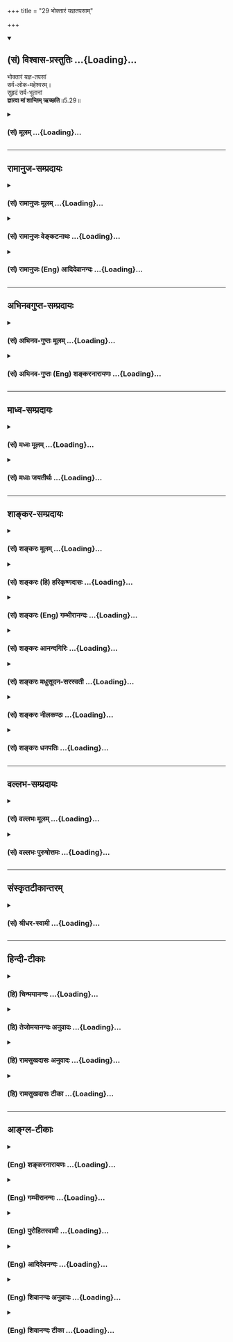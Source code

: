 +++
title = "29 भोक्तारं यज्ञतपसाम्"

+++
<div class="js_include" newlevelforh1="2" title="(सं) विश्वास-प्रस्तुतिः" unfilled url="/purANam_vaiShNavam/mahAbhAratam/06-bhIShma-parva/03-bhagavad-gItA-parva/saMskRtam/vishvAsa-prastutiH/05_karma-saMnyAsa-yogaH/29_bhoktAraM_yajnata.md">
<details open><summary><h2>(सं) विश्वास-प्रस्तुतिः ...{Loading}...</h2></summary>

भोक्तारं यज्ञ-तपसां  
सर्व-लोक-महेश्वरम्।  
सुहृदं सर्व-भूतानां  
**ज्ञात्वा मां शान्तिम् ऋच्छति**॥5.29॥
</details>
</div>
<div class="js_include collapsed" newlevelforh1="3" title="(सं) मूलम्" unfilled url="/purANam_vaiShNavam/mahAbhAratam/06-bhIShma-parva/03-bhagavad-gItA-parva/saMskRtam/mUlam/05_karma-saMnyAsa-yogaH/29_bhoktAraM_yajnata.md">
<details><summary><h3>(सं) मूलम् ...{Loading}...</h3></summary>

भोक्तारं यज्ञतपसां सर्वलोकमहेश्वरम्।  
सुहृदं सर्वभूतानां ज्ञात्वा मां शान्तिमृच्छति।।5.29।।
</details>
</div>


_________________
## रामानुज-सम्प्रदायः
<div class="js_include collapsed" newlevelforh1="3" title="(सं) रामानुजः मूलम्" unfilled url="/purANam_vaiShNavam/mahAbhAratam/06-bhIShma-parva/03-bhagavad-gItA-parva/saMskRtam/rAmAnujaH/mUlam/05_karma-saMnyAsa-yogaH/29_bhoktAraM_yajnata.md">
<details><summary><h3>(सं) रामानुजः मूलम् ...{Loading}...</h3></summary>

।।5.29।।**यज्ञतपसां भोक्तारं सर्वलोकमहेश्वरं सर्वभूतानां सुहृदं मां
ज्ञात्वा शान्तिम् ऋच्छति** कर्मयोगकरण एव सुखम् ऋच्छति।  
  
सर्वलोकमहेश्वरं सर्वेषां लोकेश्वराणाम् अपि ईश्वरन्तमीश्वराणां परमं
महेश्वरम् (श्वेता॰ उ॰ 6।7) इति हि श्रूयते। मां सर्वलोकमहेश्वरं
सर्वसुहृदं ज्ञात्वा मदाराधनरूपः कर्मयोग इति सुखेन तत्र प्रवर्तते
इत्यर्थः सुहृदाम्आराधनाय सर्वे प्रवर्तन्ते।

</details>
</div>
<div class="js_include collapsed" newlevelforh1="3" title="(सं) रामानुजः वेङ्कटनाथः" unfilled url="/purANam_vaiShNavam/mahAbhAratam/06-bhIShma-parva/03-bhagavad-gItA-parva/saMskRtam/rAmAnujaH/venkaTanAthaH/05_karma-saMnyAsa-yogaH/29_bhoktAraM_yajnata.md">
<details><summary><h3>(सं) रामानुजः वेङ्कटनाथः ...{Loading}...</h3></summary>

  
  
।।5.29।। अध्यायारम्भेसन्न्यासं कर्मणां कृष्ण 5।1 इत्यादिना वैषम्ये पृष्टे
ज्ञानयोगस्य दुष्करत्वादिकं कर्मयोगस्य सौकर्यं शैघ्र्यं चोक्तम् ततश्च
सेतिकर्तव्यताकसशिरस्ककर्मयोगो विशदीकृतः अथात्रोपसंहारेऽपि
प्राक्प्रश्नोत्तरतया प्रक्रान्तसौकर्यादिकमेव प्रकारान्तरेण स्थिरीक्रियत
इत्यभिप्रायेणाह उक्तस्येति। अत्र कर्मयोगशब्देनदैवमेव 4।25
इत्याद्युक्तप्रातिस्विकप्रधानांशो
गृहीतः। नित्यनैमित्तिककर्मेतिकर्तव्यताकस्येत्यनेन सर्वकर्मयोगभेदनिष्ठानां
ज्ञानयोगभक्तियोगनिष्ठानां चावर्जनीयः साधारणांशः। सुशकत्वमनिर्वेदेन
प्रवृत्तिविषयत्वम्। शान्तिशब्दोऽत्र न भगवत्प्राप्तिरूपमोक्षपरः
जीवोपासनप्रकरणत्वात् नापि कर्मयोगसाध्यफलपरः ततोऽप्युपयुक्तस्य
प्रसिद्धिस्वारस्यानुरोधिनः कर्माङ्गोपशमस्य वक्तुमुचितत्वात्ज्ञात्वा
इत्यत्रअनुष्ठाय इत्यध्याहारसापेक्षत्वप्रसङ्गात् अतःसुखं
बन्धात्प्रमुच्यते 5।3 इत्यादिनोक्तं मनःक्लेशशान्त्यादिरूपं सुखमत्र
शान्तिशब्देन विवक्षितमित्यभिप्रायेणाह कर्मयोगकरणक्षण एव सुखमृच्छतीति।
भगवत्समानाधिकरणतया सर्वलोकप्रतिसम्बन्धिकतया च महेश्वरशब्दस्यात्र न
रूढिविशेषेण प्रवृत्तिरित्याह सर्वेषां लोकेश्वराणामपीति। सर्वेषां लोकानां
महान्तमीश्वरमित्येव तु समासार्थः। तत्र प्रमाणमाह तमीश्वराणामिति।
श्रुतावपि महेश्वरशब्दः सप्रतिसम्बन्धिकत्वात्परमत्वविशेषणाच्च न रूढः
तद्वदत्रापि। सर्वशब्दासङ्कोचान्महत्त्वविशेषणावाच्च
रुद्रादिलोकेश्वरान्तरव्यवच्छेद उक्तः। सर्वेश्वरेश्वरः कृष्णः वि.ध.74।44
इति हि स्मर्यते। कर्मयोगस्य दुःखरूपस्य अनुष्ठानदशायामेव कथं सुखं इति
शङ्कां विशेषणत्रयेण व्युदस्यतिमामित्यादिना।
महोदारसार्वभौमप्रियसखसेवायामिव कर्मयोगे सुखबुद्ध्यैव प्रवर्तत इति
भावः। मदाराधनरूपः कर्मयोग इत्यनेनभोक्तारं यज्ञतपसाम् इत्यस्यार्थो विवृतः।
यज्ञास्तपांसि च कर्मयोगवर्गोपलक्षणमिति भावः। सौहार्दस्य
प्रयोजनान्तरनिरपेक्षसमाराधनहेतुत्वे लोकदृष्टान्तमाहसुहृद इति। सर्व इति न
केवलं शास्त्रनिष्ठाः किन्तु पामरास्तिर्यञ्चोऽपि केचित् स्वेषु
सौहार्दवन्तं पुरुषमिङ्गिताकारैरुपलक्ष्य
तावन्मात्रेणसम्प्रीतास्तदनुवर्तनमतिप्रयत्नेन कुर्वन्तीत्यर्थः।
पुरुषान्तरवदैश्वर्यमदगर्वमूलदौर्मुख्यादिवर्जनं चास्य सुहृत्त्वेन लभ्यते।

</details>
</div>
<div class="js_include collapsed" newlevelforh1="3" title="(सं) रामानुजः (Eng) आदिदेवानन्दः" unfilled url="/purANam_vaiShNavam/mahAbhAratam/06-bhIShma-parva/03-bhagavad-gItA-parva/saMskRtam/rAmAnujaH/english/AdidevAnandaH/05_karma-saMnyAsa-yogaH/29_bhoktAraM_yajnata.md">
<details><summary><h3>(सं) रामानुजः (Eng) आदिदेवानन्दः ...{Loading}...</h3></summary>

5.29 Knowing Me as the enjoyer of all sacrifices and austerities, as the
Supreme Lord of all the worlds, and as the Friend of every being, he
attains peace, i.e., wins happiness even while performing Karma Yoga.
'Him who is the Supreme Lord of all worlds' means 'Him who is the Lord
of all the lords of the worlds.' For the Sruti says: 'Him who is the
supreme mighty Lord of lords' (Sve. U., 6.7). The meaning is that
knowing Me as the Supreme Lord of all the worlds and the 'friend' of all
and considering Karma Yoga to be My worship, he becomes gladly engaged
in it. All beings endeavour to please a 'friend'.

</details>
</div>


_________________
## अभिनवगुप्त-सम्प्रदायः
<div class="js_include collapsed" newlevelforh1="3" title="(सं) अभिनव-गुप्तः मूलम्" unfilled url="/purANam_vaiShNavam/mahAbhAratam/06-bhIShma-parva/03-bhagavad-gItA-parva/saMskRtam/abhinava-guptaH/mUlam/05_karma-saMnyAsa-yogaH/29_bhoktAraM_yajnata.md">
<details><summary><h3>(सं) अभिनव-गुप्तः मूलम् ...{Loading}...</h3></summary>

।।5.29।। भोक्तारमिति। यज्ञफलेषु भोक्ता त्यक्तफलत्वात् +++(NK ( n)+++
भोक्तात्यन्तफलत्वात्)। एवं तपस्सु। ईदृशं भगवत्तत्त्वं विदन्
यथातथावस्थितोऽपि मुच्यते +++(S यथा तथा विमुच्यते)+++ इति।  
  

</details>
</div>
<div class="js_include collapsed" newlevelforh1="3" title="(सं) अभिनव-गुप्तः (Eng) शङ्करनारायणः" unfilled url="/purANam_vaiShNavam/mahAbhAratam/06-bhIShma-parva/03-bhagavad-gItA-parva/saMskRtam/abhinava-guptaH/english/shankaranArAyaNaH/05_karma-saMnyAsa-yogaH/29_bhoktAraM_yajnata.md">
<details><summary><h3>(सं) अभिनव-गुप्तः (Eng) शङ्करनारायणः ...{Loading}...</h3></summary>

5.29 Bhokatram etc. \[The Lord is deemed to be\] the enjoyer in the
caste of their fruit of the sacrifices. For, it is in favour of Him that
the fruit is renounced. the same is with regard to the austerities. By
knowing the nautre of the Lord as such, a man of Yoga is released,
whatever way he may remain in.

</details>
</div>


_________________
## माध्व-सम्प्रदायः
<div class="js_include collapsed" newlevelforh1="3" title="(सं) मध्वः मूलम्" unfilled url="/purANam_vaiShNavam/mahAbhAratam/06-bhIShma-parva/03-bhagavad-gItA-parva/saMskRtam/madhvaH/mUlam/05_karma-saMnyAsa-yogaH/29_bhoktAraM_yajnata.md">
<details><summary><h3>(सं) मध्वः मूलम् ...{Loading}...</h3></summary>

।।5.29।। ध्येयमाह भोक्तारमिति।

</details>
</div>
<div class="js_include collapsed" newlevelforh1="3" title="(सं) मध्वः जयतीर्थः" unfilled url="/purANam_vaiShNavam/mahAbhAratam/06-bhIShma-parva/03-bhagavad-gItA-parva/saMskRtam/madhvaH/jayatIrthaH/05_karma-saMnyAsa-yogaH/29_bhoktAraM_yajnata.md">
<details><summary><h3>(सं) मध्वः जयतीर्थः ...{Loading}...</h3></summary>

।।5.29।। भगवज्ज्ञानस्य शान्तिसाधनत्वं पुनः किमर्थमुच्यते इत्यत आह
**ध्येयमि**ति। ततश्च ज्ञात्वेत्यस्य ध्यात्वेत्यर्थः।
शान्तिसाधनज्ञानत्वमपि भोक्तृत्वादिवत् ध्येयविशेषणमेवेति भावः।

</details>
</div>


_________________
## शाङ्कर-सम्प्रदायः
<div class="js_include collapsed" newlevelforh1="3" title="(सं) शङ्करः मूलम्" unfilled url="/purANam_vaiShNavam/mahAbhAratam/06-bhIShma-parva/03-bhagavad-gItA-parva/saMskRtam/shankaraH/mUlam/05_karma-saMnyAsa-yogaH/29_bhoktAraM_yajnata.md">
<details><summary><h3>(सं) शङ्करः मूलम् ...{Loading}...</h3></summary>

  
  
।।5.29।। एवं समाहितचित्तेन किं विज्ञेयम् इति उच्यते **भोक्तारं**
यज्ञतपसां यज्ञानां तपसां च कर्तृरूपेण देवतारूपेण च **सर्वलोकमहेश्वरं**
सर्वेषां लोकानां महान्तम् ईश्वरं **सुहृदं** **सर्वभूतानां**
सर्वप्राणिनां प्रत्युपकारनिरपेक्षतया उपकारिणं सर्वभूतानां हृदयेशयं
सर्वकर्मफलाध्यक्षं सर्वप्रत्ययसाक्षिणं मां नारायणं **ज्ञात्वा शान्तिं**
सर्वसंसारोपरतिम् **ऋच्छति** प्राप्नोति।। इति
श्रीमत्परमहंसपरिव्राजकाचार्यस्य
श्रीगोविन्दभगवत्पूज्यपादशिष्यस्यश्रीमच्छंकरभगवतः कृतौ
श्रीमद्भगवद्गीताभाष्ये  
  
पञ्चमोऽध्यायः।।  
  

</details>
</div>
<div class="js_include collapsed" newlevelforh1="3" title="(सं) शङ्करः (हि) हरिकृष्णदासः" unfilled url="/purANam_vaiShNavam/mahAbhAratam/06-bhIShma-parva/03-bhagavad-gItA-parva/saMskRtam/shankaraH/hindI/harikRShNadAsaH/05_karma-saMnyAsa-yogaH/29_bhoktAraM_yajnata.md">
<details><summary><h3>(सं) शङ्करः (हि) हरिकृष्णदासः ...{Loading}...</h3></summary>

।।5.29।। इस प्रकार समाहितचित्त हुए पुरुषद्वारा जाननेयोग्य क्या है इसपर
कहते हैं ( मनुष्य ) मुझ नारायणको कर्तारूपसे और देवरूपसे समस्त यज्ञों और
तपोंका भोक्ता सर्वलोकमहेश्वर अर्थात् सब लोकोंका महान् ईश्वर समस्त
प्राणियोंका सुहृद् प्रत्युपकार न चाहकर उनका उपकार करनेवाला सब भूतोंके
हृदयमें स्थित सब कर्मोंके फलोंका स्वामी और सब संकल्पोंका साक्षी जानकर
शान्तिको अर्थात् सब संसारसे उपरामताको प्राप्त हो जाता है।  
  

</details>
</div>
<div class="js_include collapsed" newlevelforh1="3" title="(सं) शङ्करः (Eng) गम्भीरानन्दः" unfilled url="/purANam_vaiShNavam/mahAbhAratam/06-bhIShma-parva/03-bhagavad-gItA-parva/saMskRtam/shankaraH/english/gambhIrAnandaH/05_karma-saMnyAsa-yogaH/29_bhoktAraM_yajnata.md">
<details><summary><h3>(सं) शङ्करः (Eng) गम्भीरानन्दः ...{Loading}...</h3></summary>

5.29 Rcchati, one attains; santim, Peace, complete cessation of
transmigration; jnatva, by knowing; mam, Me who am Narayana; who, as the
sarva-loka-mahesvaram, great Lord of all the worlds; am the bhoktaram,
enjoyer (of the fruits); yajna-tapasam, of sacrifices and austerities,
as the performer and the Deity of the sacrifices and austerities
(respectively); (and) who am the suhrdam, friend; sarva-bhutanam, of all
creatures-who am the Benefactor of all without consideration of return,
who exist in the heart of all beings, who am the dispenser of the
results of all works, who am the Witness of all perceptions.

</details>
</div>
<div class="js_include collapsed" newlevelforh1="3" title="(सं) शङ्करः आनन्दगिरिः" unfilled url="/purANam_vaiShNavam/mahAbhAratam/06-bhIShma-parva/03-bhagavad-gItA-parva/saMskRtam/shankaraH/AnandagiriH/05_karma-saMnyAsa-yogaH/29_bhoktAraM_yajnata.md">
<details><summary><h3>(सं) शङ्करः आनन्दगिरिः ...{Loading}...</h3></summary>

।।5.29।। अधिकारिणो यथोक्तस्य कर्तव्याभावे ज्ञातव्यमपि नास्तीत्याशङ्क्य
परिहरति **एवमित्यादिना।** प्रसिद्धं भोक्तारं व्यवच्छिनत्ति
**सर्वलोकेति।** ततो ह्यस्य बन्धविपर्ययाविति न्यायेन सर्वफलदातृत्वं
दर्शयति **सुहृदमिति।** उक्तेश्वरज्ञाने फलं कथयति **ज्ञात्वेति।** यज्ञेषु
तपःसु च द्विधा भोक्तृत्वं व्यनक्ति **कर्तृरूपेणेति।**
हिरण्यगर्भादिव्यवच्छेदार्थं विशिनष्टि **महान्तमिति।** स्वपरिकरोपकारिणं
राजानं व्यावर्तयति **प्रत्युपकारेति।** ईश्वरस्य ताटस्थ्यं व्युदस्यति
**सर्वभूतानामिति।** तर्हि तत्र तत्र व्यवस्थितकर्मतत्फलसंसर्गित्वं
स्यादित्याशङ्क्याह **सर्वकर्मेति।** नच तस्य बुद्धितद्वृत्तिसंबन्धोऽपि
वस्तुतोऽस्तीत्याह **सर्वप्रत्ययेति।** यथोक्तेश्वरपरिज्ञानफलमभिदधाति
**मां नारायणमिति।** तदेवं कर्मयोगस्यामुख्यसंन्यासापेक्षया प्रशस्तत्वेऽपि
ततो मुख्यसंन्यासस्याधिक्यात्तद्वतो बुद्धिशुद्ध्यादियुक्तस्य
कामक्रोधोद्भवं वेगमिहैव सोढुं शक्तस्य शमदमादिमतो योगाधिकृतस्य
त्वंपदार्थाभिज्ञस्य परमात्मानं प्रत्यक्त्वेन जानतो मुक्तिरिति
सिद्धम्। इत्यानन्दगिरिकृतटीकायां पञ्चमोऽध्यायः।।5।।  
  

</details>
</div>
<div class="js_include collapsed" newlevelforh1="3" title="(सं) शङ्करः मधुसूदन-सरस्वती" unfilled url="/purANam_vaiShNavam/mahAbhAratam/06-bhIShma-parva/03-bhagavad-gItA-parva/saMskRtam/shankaraH/madhusUdana-sarasvatI/05_karma-saMnyAsa-yogaH/29_bhoktAraM_yajnata.md">
<details><summary><h3>(सं) शङ्करः मधुसूदन-सरस्वती ...{Loading}...</h3></summary>

।।5.29।। एंव योगयुक्तः किं ज्ञात्वा मुच्यत इति तदाह सर्वेषां यज्ञानां
तपसां च कर्तृरूपेण देवतारूपेण च भोक्तारं भोगकर्तारं पालकमिति वा। भुज
पालनाभ्यवहारयोः इति धातुः। सर्वेषां लोकानां महान्तमीश्वरं
हिरण्यगर्भादीनामपि नियन्तारं सर्वेषां प्राणिनां सुहृदं
प्रत्युपकारनिरपेक्षतयोपकारिणं सर्वान्तर्यामिणं सर्वभासकं
परिपूर्णसच्चिदानन्दैकरसं परमार्थसत्यं सर्वात्मानं नारायणं मां ज्ञात्वा
आत्मत्वेन साक्षात्कृत्य शान्तिं सर्वसंसारोपरतिं मुक्तिमृच्छति
प्राप्नोतीत्यर्थः। त्वां पश्यन्नपि कथं नाहं मुक्त इत्याशङ्कानिराकरणाय
विशेषणानि। उक्तरूपेणैव मम ज्ञानं मुक्तिकारणमिति भावः।

</details>
</div>
<div class="js_include collapsed" newlevelforh1="3" title="(सं) शङ्करः नीलकण्ठः" unfilled url="/purANam_vaiShNavam/mahAbhAratam/06-bhIShma-parva/03-bhagavad-gItA-parva/saMskRtam/shankaraH/nIlakaNThaH/05_karma-saMnyAsa-yogaH/29_bhoktAraM_yajnata.md">
<details><summary><h3>(सं) शङ्करः नीलकण्ठः ...{Loading}...</h3></summary>

।।5.29।। एवं समाहितचित्तेन किं विज्ञेयमित्युच्यते **भोक्तारमिति।**
सोपाधिकेन रूपेण यज्ञानां तपसां च कर्तृरूपेण देवतारूपेण च भोक्तारम्। तथा
सर्वेषां भूतानां हिरण्यगर्भादीनामपि महान्तं
व्यापकमीश्वरमीशितारमन्तर्यामिणम्। सुहृदं सर्वभूतानां प्राणिनां
प्रत्युपकारनिरपेक्षतयोपकारिणं सर्वप्रत्ययसाक्षिणं नारायणं मां
प्रत्यगभेदेन ज्ञात्वा साक्षात्कृत्य तद्भावं प्राप्य शान्तिमनुपाध्यवस्थां
निरुपाख्यां कैवल्यसंज्ञां ऋच्छति प्राप्नोति। एवं च
सोपाधिब्रह्मभावप्राप्तिपूर्वकैव निरुपाधिप्राप्तिरिति गम्यते। यथोक्तं
वार्तिकसारेसोपाधिर्निरुपाधिश्च द्वेधा ब्रह्मविदुच्यते। सोपाधिकः
स्यात्सर्वात्मा निरुपाख्योऽनुपाधिकः। जक्षन्क्रीडन्रतिं प्राप्त इति
सोपाधिकस्य तु। छान्दोग्ये सर्वकामाप्तिः सार्वात्म्यात्स्पष्टमीरिता।
अहमन्नं तथान्नादः श्लोककार्यप्यहो अहम्। इति तत्त्वविदः सामगाने
सर्वात्मता श्रुता। अत्रापि चक्रदृष्टान्तात्सोपाधिस्तत्त्वविच्छ्रुतः।
अपूर्वानपराद्युक्त्या श्रोष्यते निरुपाधिकः। इति।

</details>
</div>
<div class="js_include collapsed" newlevelforh1="3" title="(सं) शङ्करः धनपतिः" unfilled url="/purANam_vaiShNavam/mahAbhAratam/06-bhIShma-parva/03-bhagavad-gItA-parva/saMskRtam/shankaraH/dhanapatiH/05_karma-saMnyAsa-yogaH/29_bhoktAraM_yajnata.md">
<details><summary><h3>(सं) शङ्करः धनपतिः ...{Loading}...</h3></summary>

।।5.29।। एवं द्वाभ्यां ध्यानयोगं सूत्रयित्वाऽन्ते मुक्त एव स इत्युक्तं
तत्किं साक्षाज्ज्ञानं विनैव मोक्षसाधनमुत ज्ञानद्वारेणेति
संशयनिवृत्तयेतमेव विदित्वाति मृत्युमेति नान्यः पन्था
विद्यतेऽयनायज्ञानदेव तु कैवल्यंऋते ज्ञानान्न मोक्षः
इत्यादिश्रुत्यनुरोधेन द्वितीयपक्षं सिद्धान्तयति। तृतीयेन भोक्तारं
यज्ञानां तपसां च कर्तृरुपेण देवतारुपेण च सर्वेषां
ब्रह्मादिस्थावरपर्यन्तानां महान्तरमीश्वरं सर्वभूतानां सुहृदं
सर्वप्राणिनां प्रत्युपकार निरपेक्षतया उपकारिणं सर्वभूतानां हृदयस्थं मां
नारायणमात्मत्वेन ज्ञात्वा शान्तिं सर्वसंसारोपरतिं मोक्षाख्यामृच्छति
प्राप्नोति। यत्तु चतुर्विशतिश्लोकव्याख्यानानन्तरं एवं मुक्त उक्तः।
मुमुक्षवस्त्रिविधाः श्रवणमनननिदिध्यासनरताः तेषु श्रवणनिरतो
द्वितीयश्लोकेनोच्यते लभन्त इति अथ मनननिरतस्तृतीयश्लोकेनोच्यते कामेति
अवशिष्टश्लोकद्वयेन निदिध्यासननिरत उच्यते स्पर्शानितीति वर्णयन्ति
तच्चिन्त्यम्। लभन्ते ब्रह्म निर्वाणमिति मोक्षलाभस्य
श्रवणमात्रेणानुपपत्तेः द्वारकल्पनाया गौणत्वकल्पनस्य च
सतिसंभवेऽन्याय्यत्वात्। विदितात्मनामित्यस्य षष्ठाध्यायसूत्रस्थानीयस्य
प्राणेत्यादिना स्पष्टतया प्रतीयमानस्य ध्यानयोगस्य च
बाधकप्रसङ्गादितिदिक्। तदनेन पञ्चमाध्यायेनाशुद्धचित्तेन
कृताज्ज्ञानिष्ठारहितात्संन्यासात्कर्मयोगस्य चित्तशुद्य्धादिसंपादकस्य
श्रैष्ठ्यमुक्त्वा शुद्धचित्तस्य संन्यासिनाः शमदमादिसंपन्नस्य
कामाद्युद्भवं वेगमिहैव सोढुं शक्तस्य योगाधिकृतस्य त्वंपदार्थाभिज्ञस्य
परमात्मानं प्रत्यक्त्वेन जानतो मुक्तिरित्युक्तम्। इति
श्रीपरमहंसपरिव्राजकाचार्यश्रीबालस्वामिश्रीपादशिष्यदत्तवंशावतंसरामकुमारसूनुधनपतिविदुषा
विरचितायां श्रीगीताभाष्योत्कर्षदीपिकायां पञ्चमोऽध्यायः।।5।।

</details>
</div>


_________________
## वल्लभ-सम्प्रदायः
<div class="js_include collapsed" newlevelforh1="3" title="(सं) वल्लभः मूलम्" unfilled url="/purANam_vaiShNavam/mahAbhAratam/06-bhIShma-parva/03-bhagavad-gItA-parva/saMskRtam/vallabhaH/mUlam/05_karma-saMnyAsa-yogaH/29_bhoktAraM_yajnata.md">
<details><summary><h3>(सं) वल्लभः मूलम् ...{Loading}...</h3></summary>

।।5.29।। ननु एवमिन्द्रियादिसंयममात्रेण कथं मुक्तः त्यात् इत्याशङ्क्य न
तावन्मात्रेण किन्तु भगवन्माहात्म्यज्ञानद्वारेणेत्याह भोक्तारमिति।
यज्ञतपसां भोक्तृत्वेन ज्ञातः कर्मकाण्डतात्पर्यभूतः सर्वलोकमहेश्वर
इत्युपासनातात्पर्यभूतः सर्वभूतानामात्मा चेति ज्ञानकाण्डतात्पर्यभूत इति
मां ज्ञात्वा शान्तिमुक्तां श्रोतव्यश्रुतविषयां कर्मफलान्निर्वेदरूपां
प्राप्नोति। विकल्पकल्पनां त्यक्त्वा येनैवं साङ्ख्ययोगयोः। एकोऽर्थ उक्तः
पार्थाय तं सर्वज्ञं हरिं नुमः।

</details>
</div>
<div class="js_include collapsed" newlevelforh1="3" title="(सं) वल्लभः पुरुषोत्तमः" unfilled url="/purANam_vaiShNavam/mahAbhAratam/06-bhIShma-parva/03-bhagavad-gItA-parva/saMskRtam/vallabhaH/puruShottamaH/05_karma-saMnyAsa-yogaH/29_bhoktAraM_yajnata.md">
<details><summary><h3>(सं) वल्लभः पुरुषोत्तमः ...{Loading}...</h3></summary>

  
  
।।5.29।। ननु कथमेतावन्मात्रेण स्पर्शादिमोक्षः स्यात् इत्याशङ्क्याह
भोक्तारमिति। यज्ञतपसां पुण्योपार्जिततापानां भोक्तारं तापोद्भूतरसभोक्तारं
सर्वलोकमहेश्वरं स्वक्रीडार्थं जगत्कर्तारं सर्वभूतानां सुहृदं
भक्तिमुक्तिस्वरूपरसादिदानेन। एतादृशं मां ज्ञात्वा लौकिकाच्छान्तिमृच्छतिं
प्राप्नोति।  
  
सन्न्यासरूपकथनान्मनोवैकल्पिकं भ्रमम्। नाशयामास
कौन्तेयप्रश्नव्याजान्नतोऽस्मि तम्।।5।।

</details>
</div>


_________________
## संस्कृतटीकान्तरम्
<div class="js_include collapsed" newlevelforh1="3" title="(सं) श्रीधर-स्वामी" unfilled url="/purANam_vaiShNavam/mahAbhAratam/06-bhIShma-parva/03-bhagavad-gItA-parva/saMskRtam/shrIdhara-svAmI/05_karma-saMnyAsa-yogaH/29_bhoktAraM_yajnata.md">
<details><summary><h3>(सं) श्रीधर-स्वामी ...{Loading}...</h3></summary>

।।5.29।। नन्वेवमिन्द्रियादिसंयममात्रेण कथं मुक्तिः स्यान्न तावन्मात्रेण
किंतु ज्ञानद्वारेणेत्याह **भोक्तारमिति।** यज्ञानां तपसां च मद्भक्तैः
समर्पितानां यदृच्छया भोक्तारं पालकमिति वा सर्वेषां लोकानां महान्तमीश्वरं
सर्वेषां भूतानां सुहृदं निरपेक्षोपकारिणमन्तर्यामिणं मां ज्ञात्वा
मत्प्रसादेन शान्तिं मोक्षमृच्छति प्राप्नोति।

</details>
</div>


_________________
## हिन्दी-टीकाः
<div class="js_include collapsed" newlevelforh1="3" title="(हि) चिन्मयानन्दः" unfilled url="/purANam_vaiShNavam/mahAbhAratam/06-bhIShma-parva/03-bhagavad-gItA-parva/hindI/chinmayAnandaH/05_karma-saMnyAsa-yogaH/29_bhoktAraM_yajnata.md">
<details><summary><h3>(हि) चिन्मयानन्दः ...{Loading}...</h3></summary>

।।5.29।। हमको सदैव इस बात का ध्यान रखना चाहिए कि भगवान् श्रीकृष्ण जब कभी
स्वयं के लिए मैं शब्द का प्रयोग करते हैं तब उनका अभिप्राय भूतमात्र के
हृदय में वास करने वाली आत्मा से होता है और न कि देवकी पुत्र शरीरधारी
श्रीकृष्ण से। अहंकार का मूलस्वरूप शुद्ध चैतन्य स्वरूप आत्मा है जो देहादि
उपाधियों के साथ तादात्म्य के कारण कर्ता और भोक्ता के रूप में प्रतीत होता
है। यज्ञ शब्द का अर्थ पहले भी बताया जा चुका है। गीता के अनुसार किसी भी
कार्यक्षेत्र में निस्वार्थ भाव से विश्व कल्याण के लिए अर्पित किया गया
कर्म यज्ञ कहलाता है। जिन शक्तियों का हम व्यर्थ में अपव्यय करते हैं उनका
आत्मसंयम के द्वारा संचय करना तप है। फिर इस तप का उपयोग आत्म प्राप्ति के
लिए किया जाना चाहिए। यह आत्मा वास्तव में सब देवों का देवमहेश्वर है। ज्ञान
और कर्म के सम्पूर्ण व्यापारों के नियन्ता के अर्थ में यहाँ ईश्वर शब्द का
प्रयोग किया गया है। शास्त्रों के अनुसार प्रत्येक कर्मेन्द्रिय तथा
ज्ञानेन्द्रिय का एकएक अधिष्ठाता देवता है। नेत्र से रूपवर्ण श्रोत्र से
शब्द और इसी प्रकार अन्य इन्द्रियों के द्वारा भिन्नभिन्न विषयों का ज्ञान
होता है। इन दस इन्द्रियों का शासक और नियन्ता हैचैतन्य आत्मा। अत
श्रीकृष्ण यहाँ आत्मा को महेश्वर विशेषण देते हैं। इस श्लोक में हमारा अनुभव
यह है कि किसी बड़े पद के शासकीय अधिकारी के पास पहुँचने में अत्यन्त
कठिनाई का सामना करना पड़ता है और उसमें भी राजनीति सत्ता के सर्वोच्च पद
पर आसीन व्यक्ति की ओर तो सामान्य जन भयमिश्रित आदर के साथ देखते हैं।
सामान्य मनुष्य में तो उसके समीप जाने का साहस ही नहीं होता। परन्तु
सर्वलोक महेश्वर आत्मा के साथ यह बात नहीं है। भगवान् कहते हैं आत्मा सर्व
प्राणियों का सुहृद (मित्र) है। मुझे (इस प्रकार) जानकर वह पुरुष शान्ति को
प्राप्त होता है। यहाँ जानकर शब्द का अर्थ यह नहीं कि जैसे हम किसी फूल या
फल को विषय रूप में उससे भिन्न रहकर जानते हैं वैसे ही श्रीकृष्ण को जानना
है। ज्ञात्वा शब्द से तात्पर्य है श्रीकृष्ण को आत्मरूप से अनुभव करना।
यज्ञ और तपों के भोक्ता महेश्वर और सुहृद भगवान् श्रीकृष्ण को आत्मरूप से
साक्षात् अनुभव करके साधक परम शान्ति को प्राप्त होता है। Conclusionँ़
तत्सदिति श्रीमद्भगवद्गीतासूपनिषस्तु ब्रह्मविद्यायां योगशास्त्रे  
  
श्रीकृष्णार्जुनसंवादे कर्मसंन्यासयोगो नाम पंचमोऽध्याय।।  
  

</details>
</div>
<div class="js_include collapsed" newlevelforh1="3" title="(हि) तेजोमयानन्दः अनुवादः" unfilled url="/purANam_vaiShNavam/mahAbhAratam/06-bhIShma-parva/03-bhagavad-gItA-parva/hindI/tejomayAnandaH/anuvAdaH/05_karma-saMnyAsa-yogaH/29_bhoktAraM_yajnata.md">
<details><summary><h3>(हि) तेजोमयानन्दः अनुवादः ...{Loading}...</h3></summary>

।।5.29।। (साधक भक्त) मुझे यज्ञ और तपों का भोक्ता और सम्पूर्ण लोकों का
महान् ईश्वर तथा भूतमात्र का सुहृद् (मित्र) जानकर शान्ति को प्राप्त होता
है।।

</details>
</div>
<div class="js_include collapsed" newlevelforh1="3" title="(हि) रामसुखदासः अनुवादः" unfilled url="/purANam_vaiShNavam/mahAbhAratam/06-bhIShma-parva/03-bhagavad-gItA-parva/hindI/rAmasukhadAsaH/anuvAdaH/05_karma-saMnyAsa-yogaH/29_bhoktAraM_yajnata.md">
<details><summary><h3>(हि) रामसुखदासः अनुवादः ...{Loading}...</h3></summary>

।।5.29।। भक्त मुझे सब यज्ञों और तपोंका भोक्ता, सम्पूर्ण लोकोंका महान्
ईश्वर तथा सम्पूर्ण प्राणियोंका सुहृद् (स्वार्थरहित दयालु और प्रेमी)
जानकर शान्तिको प्राप्त हो जाता है।

</details>
</div>
<div class="js_include collapsed" newlevelforh1="3" title="(हि) रामसुखदासः टीका" unfilled url="/purANam_vaiShNavam/mahAbhAratam/06-bhIShma-parva/03-bhagavad-gItA-parva/hindI/rAmasukhadAsaH/TIkA/05_karma-saMnyAsa-yogaH/29_bhoktAraM_yajnata.md">
<details><summary><h3>(हि) रामसुखदासः टीका ...{Loading}...</h3></summary>

।।5.29।।***व्याख्या--*'भोक्तारं यज्ञतपसाम्'--**जब मनुष्य कोई शुभ कर्म
करता है, तब वह जिनसे शुभ कर्म करता है, उन शरीर, इन्द्रियाँ, मन, बुद्धि,
पदार्थ आदिको अपना मानता है और जिसके लिये शुभ कर्म करता है, उसे उस कर्मका
भोक्ता मानता है; जैसे--किसी देवताकी पूजा की तो उस देवताको पूजारूप कर्मका
भोक्ता मानता है; किसीकी सेवा की तो उसे सेवारूप कर्मका भोक्ता मानता है;
किसी भूखे व्यक्तिको अन्न दिया तो उसे अन्नका भोक्ता मानता है, आदि। इस
मान्यताको दूर करनेके लिये भगवान् उपर्युक्त पदोंमें कहते हैं कि वास्तवमें
सम्पूर्ण शुभ कर्मोंका भोक्ता मैं ही हूँ। कारण कि प्राणिमात्रके हृदयमें
भगवान् ही विद्यमान हैं **(टिप्पणी प₀ 321)**। इसलिये किसीका पूजन करना,
किसीको अन्न-जल देना, किसीको मार्ग बताना आदि जितने भी शुभ कर्म हैं, उन
सबका भोक्ता भगवान्को ही मानना चाहिये। लक्ष्य भगवान्पर ही रहना चाहिये
प्राणीपर नहीं। नवें अध्यायके चौबीसवें श्लोकमें भी भगवान्ने अपनेको
सम्पूर्ण यज्ञोंका भोक्ता बताया है--**'अहं हि सर्वयज्ञानां भोक्ता। '**

</details>
</div>


_________________
## आङ्ग्ल-टीकाः
<div class="js_include collapsed" newlevelforh1="3" title="(Eng) शङ्करनारायणः" unfilled url="/purANam_vaiShNavam/mahAbhAratam/06-bhIShma-parva/03-bhagavad-gItA-parva/english/shankaranArAyaNaH/05_karma-saMnyAsa-yogaH/29_bhoktAraM_yajnata.md">
<details><summary><h3>(Eng) शङ्करनारायणः ...{Loading}...</h3></summary>

5.29. There is no such translation for this sloka.

</details>
</div>
<div class="js_include collapsed" newlevelforh1="3" title="(Eng) गम्भीरानन्दः" unfilled url="/purANam_vaiShNavam/mahAbhAratam/06-bhIShma-parva/03-bhagavad-gItA-parva/english/gambhIrAnandaH/05_karma-saMnyAsa-yogaH/29_bhoktAraM_yajnata.md">
<details><summary><h3>(Eng) गम्भीरानन्दः ...{Loading}...</h3></summary>

5.29 One attains Peace by knowing Me who, as the great Lord of all the
worlds, am the enjoyer of sacrifices and austerities, (and) who am the
friend of all creatures.

</details>
</div>
<div class="js_include collapsed" newlevelforh1="3" title="(Eng) पुरोहितस्वामी" unfilled url="/purANam_vaiShNavam/mahAbhAratam/06-bhIShma-parva/03-bhagavad-gItA-parva/english/purohitasvAmI/05_karma-saMnyAsa-yogaH/29_bhoktAraM_yajnata.md">
<details><summary><h3>(Eng) पुरोहितस्वामी ...{Loading}...</h3></summary>

5.29 Knowing me as Him who gladly receives all offerings of austerity
and sacrifice, as the Might Ruler of all the Worlds and the Friend of
all beings, he passes to Eternal Peace."

</details>
</div>
<div class="js_include collapsed" newlevelforh1="3" title="(Eng) आदिदेवनन्दः" unfilled url="/purANam_vaiShNavam/mahAbhAratam/06-bhIShma-parva/03-bhagavad-gItA-parva/english/AdidevanandaH/05_karma-saMnyAsa-yogaH/29_bhoktAraM_yajnata.md">
<details><summary><h3>(Eng) आदिदेवनन्दः ...{Loading}...</h3></summary>

5.29 Knowing Me as the enjoyer of all sacrifices and austerities, as the
Supreme Lord of all the worlds, as the Friend of every being, he attains
peace.

</details>
</div>
<div class="js_include collapsed" newlevelforh1="3" title="(Eng) शिवानन्दः अनुवादः" unfilled url="/purANam_vaiShNavam/mahAbhAratam/06-bhIShma-parva/03-bhagavad-gItA-parva/english/shivAnandaH/anuvAdaH/05_karma-saMnyAsa-yogaH/29_bhoktAraM_yajnata.md">
<details><summary><h3>(Eng) शिवानन्दः अनुवादः ...{Loading}...</h3></summary>

5.29 He who knows Me as the enjoyer of sacrifices and austerities, the
great Lord of all the worlds and the friend of all beings, attains to
peace.

</details>
</div>
<div class="js_include collapsed" newlevelforh1="3" title="(Eng) शिवानन्दः टीका" unfilled url="/purANam_vaiShNavam/mahAbhAratam/06-bhIShma-parva/03-bhagavad-gItA-parva/english/shivAnandaH/TIkA/05_karma-saMnyAsa-yogaH/29_bhoktAraM_yajnata.md">
<details><summary><h3>(Eng) शिवानन्दः टीका ...{Loading}...</h3></summary>

5.29 भोक्तारम् the enjoyer; यज्ञतपसाम् of sacrifices and austerities;
सर्वलोकमहेश्वरम् the great Lord of all worlds; सुहृदम् friend;
सर्वभूतानाम् of all beings; ज्ञात्वा having known; माम् Me; शान्तिम्
peace; ऋच्छति attains.Commentary I am the Lord of all sacrifices and
austerities. I am their author; goal and their God. I am the friend of
all beings; the doer of good to them without expecting any return for
it. I am the dispenser of the fruits of all actions and the silent
witness of their minds; thoughts and actions as I dwell in their hearts.
On knowing Me; they attain peace and liberation or Moksha (deliverance
from the round of birth and death and all worldly miseries and sorrows).
(Cf.V.15IX.24)Thus in the Upanishads of the glorious Bhagavad Gita; the
science of the Eternal; the scripture of Yoga; the dialogue between Sri
Krishna and Arjuna; ends the fifth discourse entitledThe Yoga of
Renunciation of Action.

</details>
</div>
